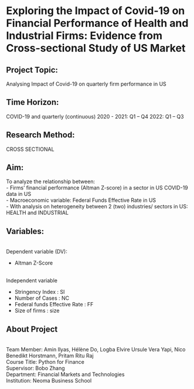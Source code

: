 # Exploring the Impact of Covid-19 on Financial Performance of Health and Industrial Firms: Evidence from Cross-sectional Study of US Market
## Project Topic:
Analysing Impact of Covid-19 on quarterly firm performance in US
## Time Horizon:
COVID-19 and quarterly (continuous)
2020 - 2021: Q1 – Q4
2022: Q1 – Q3
## Research Method:
CROSS SECTIONAL
## Aim:
To analyze the relationship between: 
<br>- Firms’ financial performance (Altman Z-score) in a sector in US COVID-19 data in US
<br>- Macroeconomic variable: Federal Funds Effective Rate in US
<br>- With analysis on heterogeneity between 2 (two) industries/ sectors in US: HEALTH and INDUSTRIAL
## Variables:
<br> Dependent variable (DV): 
- Altman Z-Score</b>

<br> Independent variable
- Stringency Index : SI
- Number of Cases : NC
- Federal funds Effective Rate : FF
- Size of firms : size

## About Project
<br>Team Member: Amin Ilyas, Hélène Do, Logba Elvire Ursule Vera Yapi, Nico Benedikt Horstmann, Pritam Ritu Raj
<br> Course Title: Python for Finance
<br>Supervisor: Bobo Zhang
<br>Department: Financial Markets and Technologies
<br>Institution: Neoma Business School


